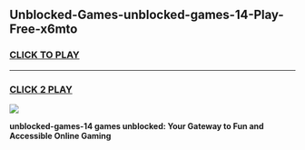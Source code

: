 
## Unblocked-Games-unblocked-games-14-Play-Free-x6mto
<h3>
<a href="https://premium76.site?title=unblocked-games-14&ref=19M">CLICK TO PLAY</a></h3>
<hr>

<h3>
<a href="https://premium76.site?title=unblocked-games-14&ref=19M">CLICK 2 PLAY</a>
  
</h3>

<a href="https://premium76.site?title=unblocked-games-14&ref=19M"><img src="https://clearcache.store/games.png"></a>


**unblocked-games-14 games unblocked: Your Gateway to Fun and Accessible Online Gaming**
